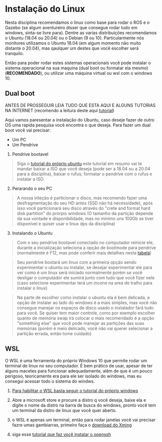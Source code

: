 # Instalação do Linux

Nesta disciplina recomendamos o linux como base para rodar o ROS e o Gazebo (se algum aventureiro disser que consegue rodar tudo em windows, sinta-se livre para). Dentre as varias distribuições recomendamos o Ubuntu (18.04 ou 20.04)
ou o Debian (9 ou 10). Particularmente nós monitores utilizamos o Ubuntu 18.04 (em algum momento não muito distante o 20.04), mas qaulquer um destes que você escolher será tranquilo.

Então para poder rodar estes sistemas operacionais você pode instalar o sistema operacional na sua maquina (dual boot ou formatar ela mesmo) (**RECOMENDADO**), ou utilizar uma
máquina virtual ou wsl com o windows 10.

## Dual boot

ANTES DE PROSSEGUIR LEIA TUDO QUE ESTA AQUI E ALGUNS TUTORIAS NA INTERNET (recomendo a leitura deste aqui [tutorial](https://www.itzgeek.com/how-tos/linux/ubuntu-how-tos/how-to-install-ubuntu-18-04-alongside-with-windows-10-or-8-in-dual-boot.html)) 

Aqui vamos paresentar a instalação do Ubuntu, caso deseje fazer de outro OS uma rapida pesquisa você encontra o que deseja. Para fazer um dual boot você vai precisar:

- Um PC
- Um Pendrive

1. Pendrive bootavel

>Siga o [tutorial do próprio ubuntu](https://ubuntu.com/tutorials/create-a-usb-stick-on-windows#1-overview) este
tutorial em resumo vai te mandar baixar a ISO que você deseja (pode ser a 18.04 ou a 20.04 para a disciplina), baixar o rufus; formatar o pendrive com o rufus e instalar a ISO.

2. Perarando o seu PC

>A nossa inteção é particionar o disco, mas recomendo fazer uma desfragmentação do seu HD antes (SSD não há necessidade), após isso você particionará seu disco através do
"crete and format hard disk partition" do prórpio windows (O tamanho da partição depende da sua vontade e disponibilidade, mas no mínimo uns 100Gb se tiver disponivel e quiser usar o linux dps da
disciplina)

3. Instalando o Ubuntu

>Com o seu pendrive bootavel conectado no computador reinicie ele, durante a inicialização seleciona a opção de bootmode para pendrive
(normalmente é F12, mas pode conferir mais detalhes nesta [tabela](https://linuxconfig.org/install-ubuntu-from-usb-18-04-bionic-beaver))

>Seu pendrive bootará um linux com a primeira opção sendo experimentar o ubuntu ou instalar, se desejar experimentar ele para ver como é um linux será iniciado normalmente
porém se você desligar o computador ele sumirá junto com tudo que você fizer nele (caso selecione experimentar terá um incone na area de tralho para instalar o linux)

>Na parte de escolher como instalar o ubuntu ela é bem delicada, a opção de instalar ao lado do windows é a mais simples, mas você não consegue manejar os espaços de disco usado
o instalador fará tudo para você. Se quiser tem maior controle, como por exemplo escolher quanto de memória swap irá colocar o mais recomendado é a opção "something else" que você pode manejar as partições das suas memórias (porém é meio delicado, você não vai querer selecionar a partição errada, então tome cuidado)

## WSL

O WSL é uma ferramenta do próprio Windows 10 que permite rodar um terminal de linux no seu computador. É bem prático de usar, apesar de ter alguns macetes para funcionar adequadamente, além de que é um pouco perigoso, teoricamente era para ele ser isolado do windows, mas eu consegui acessar todo o sistema do windws.

1. [Para habilitar o WSL basta seguir o tutorial do próprio windows](https://docs.microsoft.com/pt-br/windows/wsl/install-win10)

2. Abre a microsoft store e procure a distro q você deseja, baixe ela e digite o nome da distro na barra de busca do windows, pronto você tem um terminal da distro de linux que você quer aberto.

3. o WSL é apenas um terminal, então para rodar janelas você vai precisar fazre umas gambiarras, primeiro faça o [download do Xming](https://sourceforge.net/projects/xming/)

4. siga esse [tutorial que faz você instalar o openssh](https://virtualizationreview.com/articles/2017/02/08/graphical-programs-on-windows-subsystem-on-linux.aspx)

